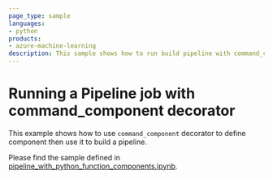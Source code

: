 ```yaml
---
page_type: sample
languages:
- python
products:
- azure-machine-learning
description: This sample shows how to run build pipeline with command_component decorator.
---
```


# Running a Pipeline job with command_component decorator
This example shows how to use `command_component` decorator to define component then use it to build a pipeline.

Please find the sample defined in [pipeline_with_python_function_components.ipynb](pipeline_with_python_function_components.ipynb).